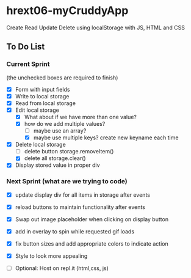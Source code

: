 # hrext06-myCruddyApp
Create Read Update Delete using localStorage with JS, HTML and CSS


## To Do List

### Current Sprint
(the unchecked boxes are required to finish)
- [x] Form with input fields
- [x] Write to local storage
- [x] Read from local storage
- [x] Edit local storage
    - [x] What about if we have more than one value?
    - [x] how do we add multiple values?
        - [ ] maybe use an array?
        - [x] maybe use multiple keys? create new keyname each time

- [x] Delete local storage
    - [ ] delete button storage.removeItem()
    - [x] delete all storage.clear()
- [x] Display stored value in proper div

### Next Sprint (what are we trying to code)
- [x] update display div for all items in storage after events
- [x] reload buttons to maintain functionality after events
- [x] Swap out image placeholder when clicking on display button
- [x] add in overlay to spin while requested gif loads
- [x] fix button sizes and add appropriate colors to indicate action
- [x] Style to look more appealing

- [ ] Optional: Host on repl.it (html,css, js)
